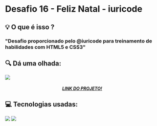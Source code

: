 # Desafio 16 - Feliz Natal - iuricode
<h2> 💡 O que é isso ?</h2>
    <h3>"Desafio proporcionado pelo @iuricode para treinamento de habilidades com HTML5 e CSS3"</h3>
<div>
  <h2> 🔍 Dá uma olhada:</h2>
  <img src="https://cdn.discordapp.com/attachments/897262817776902168/924652274930835517/unknown.png" />
  <h5 align="center"><a href="https://landing-page-responsiva01.netlify.app">LINK DO PROJETO!</a> </h5>
</div>

<div>
  <h2> 💻 Tecnologias usadas:</h2>
  <img src="https://img.shields.io/badge/HTML5-E34F26?style=for-the-badge&logo=html5&logoColor=white" />
  <img src="https://img.shields.io/badge/CSS3-1572B6?style=for-the-badge&logo=css3&logoColor=white" />
</div>
